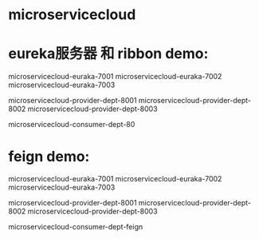 # microservicecloud

# eureka服务器 和 ribbon demo:  
  microservicecloud-euraka-7001
  microservicecloud-euraka-7002
  microservicecloud-euraka-7003

  microservicecloud-provider-dept-8001
  microservicecloud-provider-dept-8002
  microservicecloud-provider-dept-8003
  
  microservicecloud-consumer-dept-80
# feign demo:  
  microservicecloud-euraka-7001
  microservicecloud-euraka-7002
  microservicecloud-euraka-7003

  microservicecloud-provider-dept-8001
  microservicecloud-provider-dept-8002
  microservicecloud-provider-dept-8003
  
  microservicecloud-consumer-dept-feign
